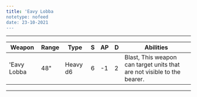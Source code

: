 ```yaml
---
title: 'Eavy Lobba
notetype: nofeed
date: 23-10-2021
---
```


---

| Weapon      | Range | Type     | S   | AP  | D   | Abilities                                                               |
| ----------- | ----- | -------- | --- | --- | --- | ----------------------------------------------------------------------- |
| 'Eavy Lobba | 48"   | Heavy d6 | 6   | -1  | 2   | Blast, This weapon can target units that are not visible to the bearer. | 

---